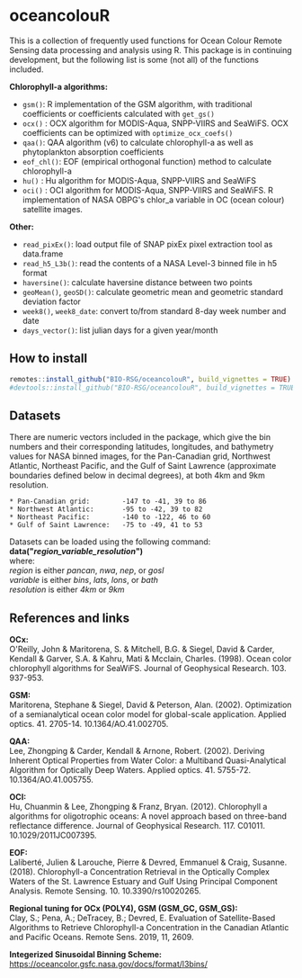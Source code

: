 # oceancolouR

This is a collection of frequently used functions for Ocean Colour Remote Sensing data processing and analysis using R.
This package is in continuing development, but the following list is some (not all) of the functions included.

**Chlorophyll-a algorithms:**

* `gsm()`: R implementation of the GSM algorithm, with traditional coefficients or coefficients calculated with `get_gs()`
* `ocx()` : OCX algorithm for MODIS-Aqua, SNPP-VIIRS and SeaWiFS. OCX coefficients can be optimized with `optimize_ocx_coefs()`
* `qaa()`: QAA algorithm (v6) to calculate chlorophyll-a as well as phytoplankton absorption coefficients
* `eof_chl()`: EOF (empirical orthogonal function) method to calculate chlorophyll-a  
* `hu()` : Hu algorithm for MODIS-Aqua, SNPP-VIIRS and SeaWiFS  
* `oci()` : OCI algorithm for MODIS-Aqua, SNPP-VIIRS and SeaWiFS. R implementation of NASA OBPG's chlor_a variable in OC (ocean colour) satellite images.  


**Other:** 

* `read_pixEx()`: load output file of SNAP pixEx pixel extraction tool as data.frame
* `read_h5_L3b()`: read the contents of a NASA Level-3 binned file in h5 format
* `haversine()`: calculate haversine distance between two points
* `geoMean()`, `geoSD()`: calculate geometric mean and geometric standard deviation factor
* `week8()`, `week8_date`: convert to/from standard 8-day week number and date
* `days_vector()`: list julian days for a given year/month

## How to install

``` r
remotes::install_github("BIO-RSG/oceancolouR", build_vignettes = TRUE)
#devtools::install_github("BIO-RSG/oceancolouR", build_vignettes = TRUE)
```

## Datasets

There are numeric vectors included in the package, which give the bin numbers and their corresponding latitudes, longitudes, and bathymetry values for NASA binned images, for the Pan-Canadian grid, Northwest Atlantic, Northeast Pacific, and the Gulf of Saint Lawrence (approximate boundaries defined below in decimal degrees), at both 4km and 9km resolution.  

    * Pan-Canadian grid:        -147 to -41, 39 to 86  
    * Northwest Atlantic:       -95 to -42, 39 to 82  
    * Northeast Pacific:        -140 to -122, 46 to 60  
    * Gulf of Saint Lawrence:   -75 to -49, 41 to 53  

Datasets can be loaded using the following command:  
__data("*region_variable_resolution*")__  
where:  
    *region* is either *pancan*, *nwa*, *nep*, or *gosl*  
    *variable* is either *bins*, *lats*, *lons*, or *bath*  
    *resolution* is either *4km* or *9km*  

## References and links

**OCx:**  
O'Reilly, John & Maritorena, S. & Mitchell, B.G. & Siegel, David & Carder, Kendall & Garver, S.A. & Kahru, Mati & Mcclain, Charles. (1998). Ocean color chlorophyll algorithms for SeaWiFS. Journal of Geophysical Research. 103. 937-953.  

**GSM:**  
Maritorena, Stephane & Siegel, David & Peterson, Alan. (2002). Optimization of a semianalytical ocean color model for global-scale application. Applied optics. 41. 2705-14. 10.1364/AO.41.002705.  

**QAA:**  
Lee, Zhongping & Carder, Kendall & Arnone, Robert. (2002). Deriving Inherent Optical Properties from Water Color: a Multiband Quasi-Analytical Algorithm for Optically Deep Waters. Applied optics. 41. 5755-72. 10.1364/AO.41.005755.  

**OCI:**  
Hu, Chuanmin & Lee, Zhongping & Franz, Bryan. (2012). Chlorophyll a algorithms for oligotrophic oceans: A novel approach based on three-band reflectance difference. Journal of Geophysical Research. 117. C01011. 10.1029/2011JC007395.  

**EOF:**  
Laliberté, Julien & Larouche, Pierre & Devred, Emmanuel & Craig, Susanne. (2018). Chlorophyll-a Concentration Retrieval in the Optically Complex Waters of the St. Lawrence Estuary and Gulf Using Principal Component Analysis. Remote Sensing. 10. 10.3390/rs10020265.  

**Regional tuning for OCx (POLY4), GSM (GSM_GC, GSM_GS):**  
Clay, S.; Pena, A.; DeTracey, B.; Devred, E. Evaluation of Satellite-Based Algorithms to Retrieve Chlorophyll-a Concentration in the Canadian Atlantic and Pacific Oceans. Remote Sens. 2019, 11, 2609.  

**Integerized Sinusoidal Binning Scheme:**  
https://oceancolor.gsfc.nasa.gov/docs/format/l3bins/  



